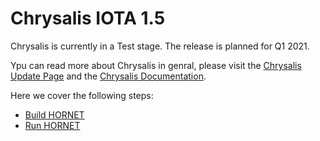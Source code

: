 # Chrysalis IOTA 1.5

Chrysalis is currently in a Test stage. The release is planned for Q1 2021.

Ypu can read more about Chrysalis in genral, please visit the [Chrysalis Update Page](https://chrysalis.iota.org/) and the [Chrysalis Documentation](https://chrysalis.docs.iota.org/).

Here we cover the following steps:

- [Build HORNET](./build.md)
- [Run HORNET](./run.md)